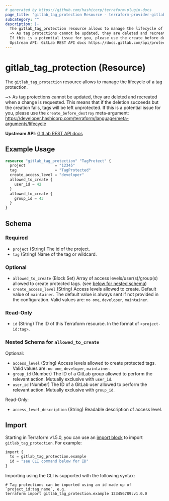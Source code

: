 ```yaml
---
# generated by https://github.com/hashicorp/terraform-plugin-docs
page_title: "gitlab_tag_protection Resource - terraform-provider-gitlab"
subcategory: ""
description: |-
  The gitlab_tag_protection resource allows to manage the lifecycle of a tag protection.
  ~> As tag protections cannot be updated, they are deleted and recreated when a change is requested. This means that if the deletion succeeds but the creation fails, tags will be left unprotected.
  If this is a potential issue for you, please use the create_before_destroy meta-argument: https://developer.hashicorp.com/terraform/language/meta-arguments/lifecycle
  Upstream API: GitLab REST API docs https://docs.gitlab.com/api/protected_tags/
---
```


# gitlab_tag_protection (Resource)

The `gitlab_tag_protection` resource allows to manage the lifecycle of a tag protection.

~> As tag protections cannot be updated, they are deleted and recreated when a change is requested. This means that if the deletion succeeds but the creation fails, tags will be left unprotected.
If this is a potential issue for you, please use the `create_before_destroy` meta-argument: https://developer.hashicorp.com/terraform/language/meta-arguments/lifecycle

**Upstream API**: [GitLab REST API docs](https://docs.gitlab.com/api/protected_tags/)

## Example Usage

```terraform
resource "gitlab_tag_protection" "TagProtect" {
  project             = "12345"
  tag                 = "TagProtected"
  create_access_level = "developer"
  allowed_to_create {
    user_id = 42
  }
  allowed_to_create {
    group_id = 43
  }
}
```

<!-- schema generated by tfplugindocs -->
## Schema

### Required

- `project` (String) The id of the project.
- `tag` (String) Name of the tag or wildcard.

### Optional

- `allowed_to_create` (Block Set) Array of access levels/user(s)/group(s) allowed to create protected tags. (see [below for nested schema](#nestedblock--allowed_to_create))
- `create_access_level` (String) Access levels allowed to create. Default value of `maintainer`. The default value is always sent if not provided in the configuration. Valid values are: `no one`, `developer`, `maintainer`.

### Read-Only

- `id` (String) The ID of this Terraform resource. In the format of `<project-id:tag>`.

<a id="nestedblock--allowed_to_create"></a>
### Nested Schema for `allowed_to_create`

Optional:

- `access_level` (String) Access levels allowed to create protected tags. Valid values are: `no one`, `developer`, `maintainer`.
- `group_id` (Number) The ID of a GitLab group allowed to perform the relevant action. Mutually exclusive with `user_id`.
- `user_id` (Number) The ID of a GitLab user allowed to perform the relevant action. Mutually exclusive with `group_id`.

Read-Only:

- `access_level_description` (String) Readable description of access level.

## Import

Starting in Terraform v1.5.0, you can use an [import block](https://developer.hashicorp.com/terraform/language/import) to import `gitlab_tag_protection`. For example:

```terraform
import {
  to = gitlab_tag_protection.example
  id = "see CLI command below for ID"
}
```

Importing using the CLI is supported with the following syntax:

```shell
# Tag protections can be imported using an id made up of `project_id:tag_name`, e.g.
terraform import gitlab_tag_protection.example 123456789:v1.0.0
```
